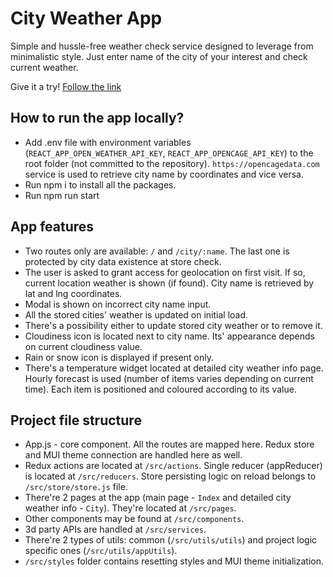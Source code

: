 # City Weather App

Simple and hussle-free weather check service designed to leverage from minimalistic style.
Just enter name of the city of your interest and check current weather.

Give it a try! [Follow the link]()

## How to run the app locally?
- Add .env file with environment variables (``REACT_APP_OPEN_WEATHER_API_KEY``, ``REACT_APP_OPENCAGE_API_KEY``) to the root folder (not committed to the repository).
``https://opencagedata.com`` service is used to retrieve city name by coordinates and vice versa.
- Run npm i to install all the packages.
- Run npm run start

## App features
- Two routes only are available: ``/`` and ``/city/:name``. The last one is protected by city data existence at store check.
- The user is asked to grant access for geolocation on first visit.
If so, current location weather is shown (if found). City name is retrieved by lat and lng coordinates.
- Modal is shown on incorrect city name input.
- All the stored cities' weather is updated on initial load.
- There's a possibility either to update stored city weather or to remove it.
- Cloudiness icon is located next to city name. Its' appearance depends on current cloudiness value.
- Rain or snow icon is displayed if present only.
- There's a temperature widget located at detailed city weather info page. Hourly forecast is used (number of items varies depending on current time).
Each item is positioned and coloured according to its value.

## Project file structure
- App.js - core component. All the routes are mapped here. Redux store and MUI theme connection are handled here as well.
- Redux actions are located at ``/src/actions``. Single reducer (appReducer) is located at ``/src/reducers``.
Store persisting logic on reload belongs to ``/src/store/store.js`` file.
- There're 2 pages at the app (main page - ``Index`` and detailed city weather info - ``City``). They're located at ``/src/pages``.
- Other components may be found at ``/src/components``.
- 3d party APIs are handled at ``/src/services``.
- There're 2 types of utils: common (``/src/utils/utils``) and project logic specific ones (``/src/utils/appUtils``).
- ``/src/styles`` folder contains resetting styles and MUI theme initialization.
